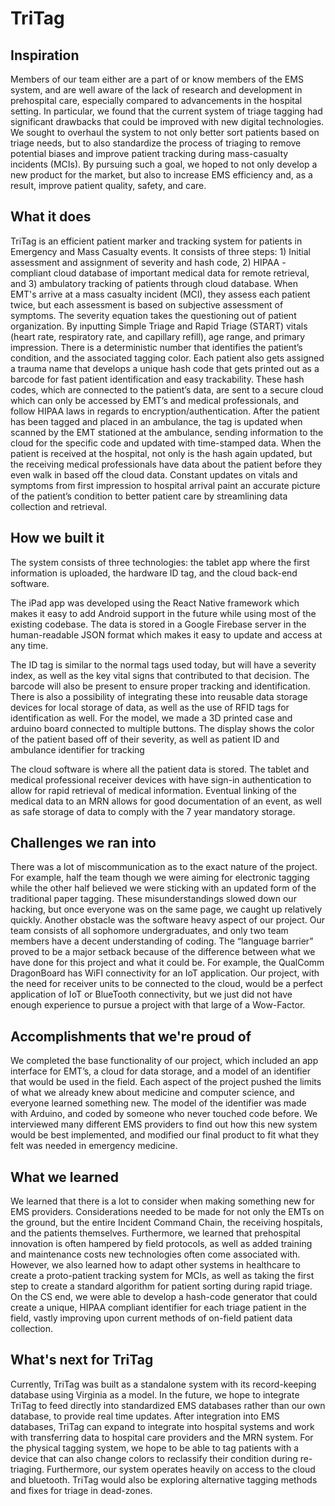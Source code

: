 # TriTag

## Inspiration

Members of our team either are a part of or know members of the EMS system, and are well aware of the lack of research and development in prehospital care, especially compared to advancements in the hospital setting. In particular, we found that the current system of triage tagging had significant drawbacks that could be improved with new digital technologies. We sought to overhaul the system to not only better sort patients based on triage needs, but to also standardize the process of triaging to remove potential biases and improve patient tracking during mass-casualty incidents (MCIs). By pursuing such a goal, we hoped to not only develop a new product for the market, but also to increase EMS efficiency and, as a result, improve patient quality, safety, and care. 

## What it does

TriTag is an efficient patient marker and tracking system for patients in Emergency and Mass Casualty events. It consists of three steps: 1) Initial assessment and assignment of severity and hash code, 2) HIPAA - compliant cloud database of important medical data for remote retrieval, and 3) ambulatory tracking of patients through cloud database. When EMT's arrive at a mass casualty incident (MCI), they assess each patient twice, but each assessment is based on subjective assessment of symptoms. The severity equation takes the questioning out of patient organization. By inputting Simple Triage and Rapid Triage (START) vitals (heart rate, respiratory rate, and capillary refill), age range, and primary impression. There is a deterministic number that identifies the patient’s condition, and the associated tagging color. Each patient also gets assigned a trauma name that develops a unique hash code that gets printed out as a barcode for fast patient identification and easy trackability. These hash codes, which are connected to the patient’s data, are sent to a secure cloud which can only be accessed by EMT’s and medical professionals, and follow HIPAA laws in regards to encryption/authentication. After the patient has been tagged and placed in an ambulance, the tag is updated when scanned by the EMT stationed at the ambulance, sending information to the cloud for the specific code and updated with time-stamped data. When the patient is received at the hospital, not only is the hash again updated, but the receiving medical professionals have data about the patient before they even walk in based off the cloud data. Constant updates on vitals and symptoms from first impression to hospital arrival paint an accurate picture of the patient’s condition to better patient care by streamlining data collection and retrieval. 

## How we built it

The system consists of three technologies: the tablet app where the first information is uploaded, the hardware ID tag, and the cloud back-end software.

The iPad app was developed using the React Native framework which makes it easy to add Android support in the future while using most of the existing codebase. The data is stored in a Google Firebase server in the human-readable JSON format which makes it easy to update and access at any time.

The ID tag is similar to the normal tags used today, but will have a severity index, as well as the key vital signs that contributed to that decision. The barcode will also be present to ensure proper tracking and identification. There is also a possibility of integrating these into reusable data storage devices for local storage of data, as well as the use of RFID tags for identification as well. For the model, we made a 3D printed case and arduino board connected to multiple buttons. The display shows the color of the patient based off of their severity, as well as patient ID and ambulance identifier for tracking

The cloud software is where all the patient data is stored. The tablet and medical professional receiver devices with have sign-in authentication to allow for rapid retrieval of medical information. Eventual linking of the medical data to an MRN allows for good documentation of an event, as well as safe storage of data to comply with the 7 year mandatory storage. 


## Challenges we ran into

There was a lot of miscommunication as to the exact nature of the project. For example, half the team though we were aiming for electronic tagging while the other half believed we were sticking with an updated form of the traditional paper tagging. These misunderstandings slowed down our hacking, but once everyone was on the same page, we caught up relatively quickly. Another obstacle was the software heavy aspect of our project. Our team consists of all sophomore undergraduates, and only two team members have a decent understanding of coding. The “language barrier” proved to be a major setback because of the difference between what we have done for this project and what it could be. For example, the QualComm DragonBoard has WiFI connectivity for an IoT application. Our project, with the need for receiver units to be connected to the cloud, would be a perfect application of IoT or BlueTooth connectivity, but we just did not have enough experience to pursue a project with that large of a Wow-Factor.

## Accomplishments that we're proud of

We completed the base functionality of our project, which included an app interface for EMT’s, a cloud for data storage, and a model of an identifier that would be used in the field. Each aspect of the project pushed the limits of what we already knew about medicine and computer science, and everyone learned something new. The model of the identifier was made with Arduino, and coded by someone who never touched code before. We interviewed many different EMS providers to find out how this new system would be best implemented, and modified our final product to fit what they felt was needed in emergency medicine. 

## What we learned

We learned that there is a lot to consider when making something new for EMS providers. Considerations needed to be made for not only the EMTs on the ground, but the entire Incident Command Chain, the receiving hospitals, and the patients themselves. Furthermore, we learned that prehospital innovation is often hampered by field protocols, as well as added training and maintenance costs new technologies often come associated with. However, we also learned how to adapt other systems in healthcare to create a proto-patient tracking system for MCIs, as well as taking the first step to create a standard algorithm for patient sorting during rapid triage. On the CS end, we were able to develop a hash-code generator that could create a unique, HIPAA compliant identifier for each triage patient in the field, vastly improving upon current methods of on-field patient data collection.

## What's next for TriTag
Currently, TriTag was built as a standalone system with its record-keeping database using Virginia as a model. In the future, we hope to integrate TriTag to feed directly into standardized EMS databases rather than our own database, to provide real time updates. After integration into EMS databases, TriTag can expand to integrate into hospital systems and work with transferring data to hospital care providers and the MRN system. For the physical tagging system, we hope to be able to tag patients with a device that can also change colors to reclassify their condition during re-triaging. Furthermore, our system operates heavily on access to the cloud and bluetooth. TriTag would also be exploring alternative tagging methods and fixes for triage in dead-zones.
